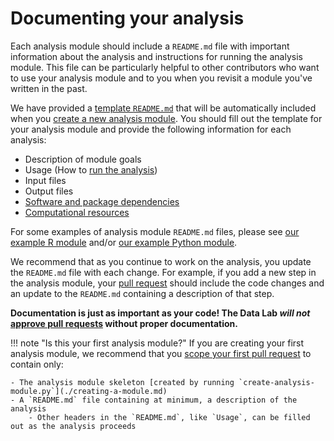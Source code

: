 # Documenting your analysis

Each analysis module should include a `README.md` file with important information about the analysis and instructions for running the analysis module.
This file can be particularly helpful to other contributors who want to use your analysis module and to you when you revisit a module you've written in the past.

We have provided a [template `README.md`](https://github.com/AlexsLemonade/OpenScPCA-analysis/blob/main/templates/analysis-module/README.md) that will be automatically included when you [create a new analysis module](./creating-a-module.md).
You should fill out the template for your analysis module and provide the following information for each analysis:

- Description of module goals
- Usage (How to [run the analysis](running-a-module.md))
- Input files
- Output files
- [Software and package dependencies](./module-dependencies.md)
- [Computational resources](./compute-requirements.md)

For some examples of analysis module `README.md` files, please see [our example R module](https://github.com/AlexsLemonade/OpenScPCA-analysis/blob/main/analyses/hello-R/README.md) and/or [our example Python module](https://github.com/AlexsLemonade/OpenScPCA-analysis/blob/main/analyses/hello-python/README.md).


We recommend that as you continue to work on the analysis, you update the `README.md` file with each change.
For example, if you add a new step in the analysis module, your [pull request](../creating-pull-requests/index.md) should include the code changes and an update to the `README.md` containing a description of that step.

**Documentation is just as important as your code!
The Data Lab _will not_ [approve pull requests](../pr-review-and-merge/respond-to-review.md) without proper documentation.**

!!! note "Is this your first analysis module?"
    If you are creating your first analysis module, we recommend that you [scope your first pull request](../creating-pull-requests/scoping-pull-requests.md) to contain only:

    - The analysis module skeleton [created by running `create-analysis-module.py`](./creating-a-module.md)
    - A `README.md` file containing at minimum, a description of the analysis
        - Other headers in the `README.md`, like `Usage`, can be filled out as the analysis proceeds
